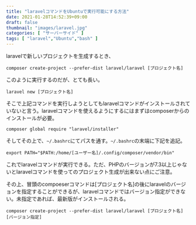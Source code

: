 ```yaml
---
title: "laravelコマンドをUbuntuで実行可能にする方法"
date: 2021-01-28T14:52:39+09:00
draft: false
thumbnail: "images/laravel.jpg"
categories: [ "サーバーサイド" ]
tags: [ "laravel","Ubuntu","bash" ]
---
```



laravelで新しいプロジェクトを生成するとき、

    composer create-project --prefer-dist laravel/laravel [プロジェクト名]

このように実行するのだが、とても長い。

    laravel new [プロジェクト名]

そこで上記コマンドを実行しようとしてもlaravelコマンドがインストールされていないと言う。laravelコマンドを使えるようにするにはまずはcomposerからのインストールが必要。

    composer global require "laravel/installer"

そしてその上で、`~/.bashrc`にてパスを通す。`~/.bashrc`の末端に下記を追記。

    export PATH="$PATH:/home/[ユーザー名]/.config/composer/vendor/bin"

これでlaravelコマンドが実行できる。ただ、PHPのバージョンが7.3以上じゃないとlaravelコマンドを使ってのプロジェクト生成が出来ない点にご注意。

その上、冒頭のcompoeserコマンドは[プロジェクト名]の後にlaravelのバージョンを指定することができるが、laravelコマンドではバージョン指定ができない。未指定であれば、最新版がインストールされる。

    composer create-project --prefer-dist laravel/laravel [プロジェクト名] [バージョン指定]


